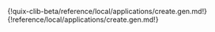 {!quix-clib-beta/reference/local/applications/create.gen.md!}
{!reference/local/applications/create.gen.md!}